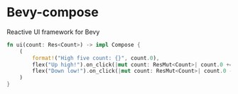 # Bevy-compose

Reactive UI framework for Bevy

```rust
fn ui(count: Res<Count>) -> impl Compose {
    (
        format!("High five count: {}", count.0),
        flex("Up high!").on_click(|mut count: ResMut<Count>| count.0 += 1),
        flex("Down low!").on_click(|mut count: ResMut<Count>| count.0 -= 1),
    )
}
```
